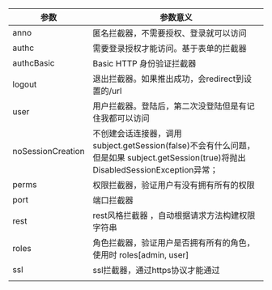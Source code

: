 | 参数              | 参数意义                                               |
| ----------------- | ------------------------------------------------------ |
| anno              | 匿名拦截器，不需要授权、登录就可以访问                             |
| authc             | 需要登录授权才能访问。基于表单的拦截器                                   |
| authcBasic        | Basic HTTP 身份验证拦截器                              |
| logout            | 退出拦截器。如果推出成功，会redirect到设置的/url       |
| user              | 用户拦截器。登陆后，第二次没登陆但是有记住我都可以访问 |
| noSessionCreation | 不创建会话连接器，调用 subject.getSession(false)不会有什么问题，但是如果 subject.getSession(true)将抛出 DisabledSessionException异常；                                       |
| perms             | 权限拦截器，验证用户有没有拥有所有的权限                                             |
| port              | 端口拦截器                                             |
| rest              | rest风格拦截器 ，自动根据请求方法构建权限字符串                                        |
| roles             | 角色拦截器，验证用户是否拥有所有的角色，使用时 roles[admin, user]                                             |
| ssl               | ssl拦截器，通过https协议才能通过                       |
|                   |                                                        |
